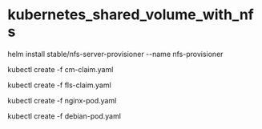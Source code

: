 # kubernetes_shared_volume_with_nfs

helm install stable/nfs-server-provisioner --name nfs-provisioner

kubectl create -f cm-claim.yaml

kubectl create -f fls-claim.yaml

kubectl create -f nginx-pod.yaml

kubectl create -f debian-pod.yaml
